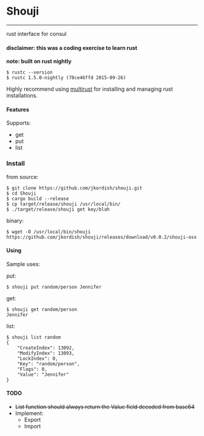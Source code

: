 # Shouji
---
rust interface for consul

#### disclaimer: this was a coding exercise to learn rust

**note: built on rust nightly**

    $ rustc --version
    $ rustc 1.5.0-nightly (78ce46ffd 2015-09-26)

Highly recommend using [multirust](https://github.com/brson/multirust) for installing and managing rust installations.

#### Features
Supports:
  * get
  * put
  * list

### Install

from source:

    $ git clone https://github.com/jkordish/shouji.git
    $ cd Shouji
    $ cargo build --release
    $ cp target/release/shouji /usr/local/bin/
    $ ./target/release/shouji get key/blah

binary:

    $ wget -O /usr/local/bin/shouji  https://github.com/jkordish/shouji/releases/download/v0.0.2/shouji-osx 

#### Using

Sample uses:

  put:

    $ shouji put random/person Jennifer

  get:

    $ shouji get random/person
    Jennifer

  list:

    $ shouji list random
    {
        "CreateIndex": 13092,
        "ModifyIndex": 13093,
        "LockIndex": 0,
        "Key": "random/person",
        "Flags": 0,
        "Value": "Jennifer"
    }


#### TODO
  * ~~List function should always return the Value field decoded from base64~~
  * Implement:
    * Export
    * Import
